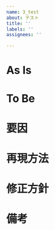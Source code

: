 ```yaml
---
name: 3_test
about: テスト
title: ''
labels: ''
assignees: ''

---
```


# As Is

# To Be

# 要因

# 再現方法

# 修正方針

# 備考
